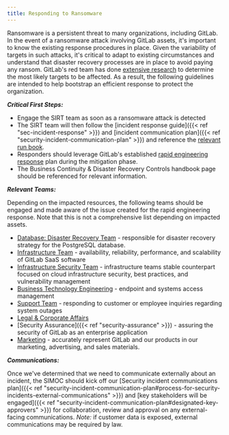```yaml
---
title: Responding to Ransomware
---
```


Ransomware is a persistent threat to many organizations, including GitLab.  In the event of a ransomware attack involving GitLab assets, it's important to know the existing response procedures in place.  Given the variability of targets in such attacks, it's critical to adapt to existing circumstances and understand that disaster recovery processes are in place to avoid paying any ransom.  GitLab's red team has done [extensive research](https://gitlab.com/gitlab-com/gl-security/security-operations/gl-redteam/red-team-operations/-/issues/118) to determine the most likely targets to be affected.  As a result, the following guidelines are intended to help bootstrap an efficient response to protect the organization.

***Critical First Steps:***

- Engage the SIRT team as soon as a ransomware attack is detected
- The SIRT team will then follow the [incident response guide]({{< ref "sec-incident-response" >}}) and [incident communication plan]({{< ref "security-incident-communication-plan" >}}) and reference the [relevant run book](https://gitlab.com/gitlab-com/gl-security/runbooks/-/blob/master/sirt/infrastructure/ransomware-attack.md).
- Responders should leverage GitLab's established [rapid engineering response](https://about.gitlab.com/handbook/engineering/workflow/#rapid-engineering-response) plan during the mitigation phase.
- The Business Continuity & Disaster Recovery Controls handbook page should be referenced for relevant information.

***Relevant Teams:***

Depending on the impacted resources, the following teams should be engaged and made aware of the issue created for the rapid engineering response.  Note that this is not a comprehensive list depending on impacted assets.

- [Database: Disaster Recovery Team](https://about.gitlab.com/handbook/engineering/infrastructure/database/disaster_recovery.html) - responsible for disaster recovery strategy for the PostgreSQL database.
- [Infrastructure Team](https://about.gitlab.com/handbook/engineering/infrastructure/#teams) - availability, reliability, performance, and scalability of GitLab SaaS software
- [Infrastructure Security Team](/handbook/security/security-engineering/infrastructure-security/) - infrastructure teams stable counterpart focused on cloud infrastructure security, best practices, and vulnerability management
- [Business Technology Engineering](/handbook/business-technology/engineering/) - endpoint and systems access management
- [Support Team](https://about.gitlab.com/support/) - responding to customer or employee inquiries regarding system outages
- [Legal & Corporate Affairs](/handbook/legal/)
- [Security Assurance]({{< ref "security-assurance" >}}) - assuring the security of GitLab as an enterprise application
- [Marketing](/handbook/marketing/emergency-response/) - accurately represent GitLab and our products in our marketing, advertising, and sales materials.

***Communications:***

Once we've determined that we need to communicate externally about an incident, the SIMOC should kick off our [Security incident communications plan]({{< ref "security-incident-communication-plan#process-for-security-incidents-external-communications" >}}) and [key stakeholders will be engaged]({{< ref "security-incident-communication-plan#designated-key-approvers" >}}) for collaboration, review and approval on any external-facing communications.  *Note:* if customer data is exposed, external communications may be required by law.
